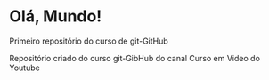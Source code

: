 # Olá, Mundo!
 Primeiro repositório do curso de git-GitHub

 Repositório criado do curso git-GibHub do canal Curso em Video do Youtube
